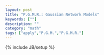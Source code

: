 ```yaml
---
layout: post
title: "P.G.M.R.: Gaussian Network Models"
keywords: [""] 
description: ""
category: "math"
tags: ["apply","P.G.M.","P.G.M.R."]
---
```

{% include JB/setup %}
